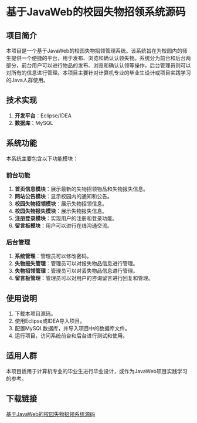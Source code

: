 # 基于JavaWeb的校园失物招领系统源码

## 项目简介
本项目是一个基于JavaWeb的校园失物招领管理系统。该系统旨在为校园内的师生提供一个便捷的平台，用于发布、浏览和确认认领失物。系统分为前台和后台两部分，前台用户可以进行物品的发布、浏览和确认认领等操作，后台管理员则可以对所有的信息进行管理。本项目主要针对计算机专业的毕业生设计或项目实践学习的Java人群使用。

## 技术实现
1. **开发平台**：Eclipse/IDEA
2. **数据库**：MySQL

## 系统功能
本系统主要包含以下功能模块：

### 前台功能
1. **首页信息模块**：展示最新的失物招领物品和失物报失信息。
2. **网站公告模块**：显示校园内的通知和公告。
3. **校园失物招领模块**：展示失物招领信息。
4. **校园失物报失模块**：展示失物报失信息。
5. **注册登录模块**：实现用户的注册和登录功能。
6. **留言板模块**：用户可以进行在线沟通交流。

### 后台管理
1. **系统管理**：管理员可以修改密码。
2. **失物报失管理**：管理员可以对报失物品信息进行管理。
3. **失物招领管理**：管理员可以对丢失物品信息进行管理。
4. **留言板管理**：管理员可以对用户的咨询留言进行回复和管理。

## 使用说明
1. 下载本项目源码。
2. 使用Eclipse或IDEA导入项目。
3. 配置MySQL数据库，并导入项目中的数据库文件。
4. 运行项目，访问系统前台和后台进行测试和使用。

## 适用人群
本项目适用于计算机专业的毕业生进行毕业设计，或作为JavaWeb项目实践学习的参考。

## 下载链接

[基于JavaWeb的校园失物招领系统源码](https://pan.quark.cn/s/ef82bf933edd)